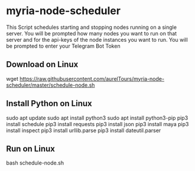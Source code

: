 # myria-node-scheduler
This Script schedules starting and stopping nodes running on a single server.
You will be prompted how many nodes you want to run on that server and for the api-keys of the node instances you want to run.
You will be prompted to enter your Telegram Bot Token

## Download on Linux
wget https://raw.githubusercontent.com/aurelTours/myria-node-scheduler/master/schedule-node.sh

## Install Python on Linux
sudo apt update
sudo apt install python3
sudo apt install python3-pip
pip3 install schedule
pip3 install requests
pip3 install json
pip3 install maya
pip3 install inspect
pip3 install urllib.parse
pip3 install dateutil.parser

## Run on Linux
bash schedule-node.sh

